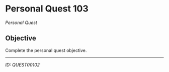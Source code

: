 # Personal Quest 103

*Personal Quest*

## Objective
Complete the personal quest objective.

---
*ID: QUEST00102*